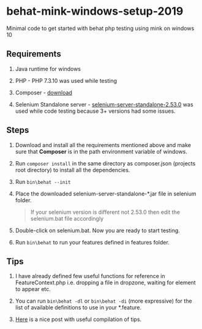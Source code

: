 # behat-mink-windows-setup-2019
Minimal code to get started with behat php testing using mink on windows 10

## Requirements
1. Java runtime for windows

2. PHP - PHP 7.3.10 was used while testing

3. Composer - [download](https://getcomposer.org/Composer-Setup.exe)

4. Selenium Standalone server - [selenium-server-standalone-2.53.0](http://selenium-release.storage.googleapis.com/2.53/selenium-server-standalone-2.53.0.jar) was used while code testing because 3+ versions had some issues.

## Steps
1. Download and install all the requirements mentioned above and make sure that **Composer** is in the path environment variable of windows.

2. Run `composer install` in the same directory as composer.json (projects root directory) to install all the dependencies.

3. Run `bin\behat --init`

4. Place the downloaded selenium-server-standalone-*.jar file in selenium folder. 
    >If your selenium version is different not 2.53.0 then edit the selenium.bat file accordingly
    
5. Double-click on selenium.bat. Now you are ready to start testing.

6. Run `bin\behat` to run your features defined in features folder.

## Tips
1. I have already defined few useful functions for reference in FeatureContext.php i.e. dropping a file in dropzone, waiting for element to appear etc.

2. You can run `bin\behat -dl` or `bin\behat -di` (more expressive) for the list of available definitions to use in your *.feature.

3. [Here](https://tentacode.dev/10-tips-with-behat-and-mink) is a nice post with useful compilation of tips.
